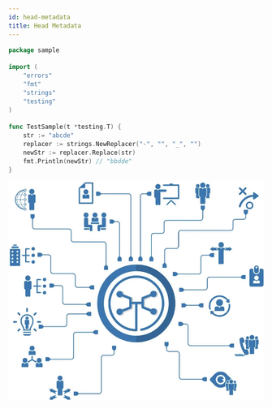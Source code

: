 ```yaml
---
id: head-metadata
title: Head Metadata
---
```


```go {10,12,13} showLineNumbers title="/src/components/HelloCodeTitle.js"
package sample

import (
	"errors"
	"fmt"
	"strings"
	"testing"
)

func TestSample(t *testing.T) {
	str := "abcde"
	replacer := strings.NewReplacer("-", "", "_", "")
	newStr := replacer.Replace(str)
	fmt.Println(newStr) // "bbdde"
}
```

![](https://github.com/iDukeLu/image-host/blob/main/kubernetes/cover.jpg?raw=true)
<!-- <img src="https://github.com/iDukeLu/image-host/blob/main/kubernetes/cover.jpg?raw=true"/> -->
